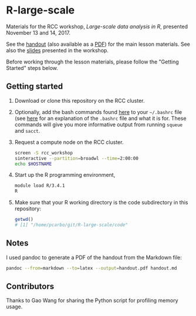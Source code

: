 # R-large-scale

Materials for the RCC workshop, *Large-scale data analysis in R*,
presented November 13 and 14, 2017.

See the [handout](handout.md) (also available as a [PDF](handout.pdf))
for the main lesson materials. See also	the [slides](slides.pdf)
presented in the workshop.

Before working through the lesson materials, please follow the
"Getting Started" steps below.

## Getting started

1. Download or clone this repository on the RCC cluster.

2. Optionally, add the bash commands found [here](add_to_bashrc) to
   your `~/.bashrc` file (see
   [here](https://unix.stackexchange.com/questions/129143/what-is-the-purpose-of-bashrc-and-how-does-it-work)
   for an explanation of the `.bashrc` file and what it is for. These
   commands will give you more informative output from running
   `squeue` and `sacct`.

3. Request a compute node on the RCC cluster.

   ```bash
   screen -S rcc_workshop
   sinteractive --partition=broadwl --time=2:00:00
   echo $HOSTNAME
   ```

4. Start up the R programming environment, 

   ```bash
   module load R/3.4.1
   R
   ```

5. Make sure that your R working directory is the code
   subdirectory in this repository:

   ```R
   getwd()
   # [1] "/home/pcarbo/git/R-large-scale/code"
   ```

## Notes

I used pandoc to generate a PDF of the handout from the Markdown file:

```bash
pandoc --from=markdown --to=latex --output=handout.pdf handout.md
```

## Contributors

Thanks to Gao Wang for sharing the Python script for profiling memory
usage.
